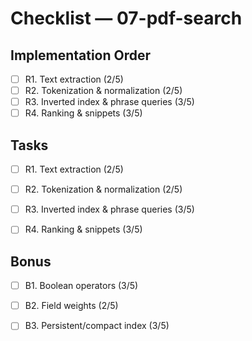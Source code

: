 # Checklist — 07-pdf-search

## Implementation Order
- [ ] R1. Text extraction (2/5)
- [ ] R2. Tokenization & normalization (2/5)
- [ ] R3. Inverted index & phrase queries (3/5)
- [ ] R4. Ranking & snippets (3/5)

## Tasks

- [ ] R1. Text extraction (2/5)

- [ ] R2. Tokenization & normalization (2/5)

- [ ] R3. Inverted index & phrase queries (3/5)

- [ ] R4. Ranking & snippets (3/5)

## Bonus

- [ ] B1. Boolean operators (3/5)

- [ ] B2. Field weights (2/5)

- [ ] B3. Persistent/compact index (3/5)
